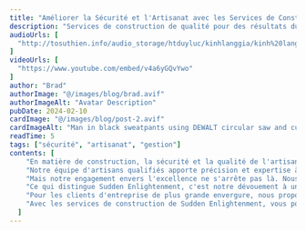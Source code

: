 ```yaml
---
title: "Améliorer la Sécurité et l'Artisanat avec les Services de Construction de Sudden Enlightenment"
description: "Services de construction de qualité pour des résultats durables"
audioUrls: [
  "http://tosuthien.info/audio_storage/htduyluc/kinhlanggia/kinh%20lang%20gia%201.mp3"
]
videoUrls: [
  "https://www.youtube.com/embed/v4a6yGQvYwo"
]
author: "Brad"
authorImage: "@/images/blog/brad.avif"
authorImageAlt: "Avatar Description"
pubDate: 2024-02-10
cardImage: "@/images/blog/post-2.avif"
cardImageAlt: "Man in black sweatpants using DEWALT circular saw and cutting a wood plank"
readTime: 5
tags: ["sécurité", "artisanat", "gestion"]
contents: [
    "En matière de construction, la sécurité et la qualité de l'artisanat sont non négociables. Chez Sudden Enlightenment, nous sommes fiers de proposer une gamme de services de construction qui privilégient les deux, garantissant que vos projets sont construits pour durer.",
    "Notre équipe d'artisans qualifiés apporte précision et expertise à chaque travail, des installations mineures aux travaux structuraux à grande échelle. Avec des outils et des matériaux de haute qualité issus de notre vaste inventaire, nous garantissons les normes de sécurité et d'artisanat les plus élevées sur chaque projet.",
    "Mais notre engagement envers l'excellence ne s'arrête pas là. Nous fournissons également des services complets de gestion de projet pour maintenir votre construction sur la bonne voie et dans les limites du budget. De la coordination du flux de travail à la communication avec les parties prenantes, Sudden Enlightenment gère les complexités pour que vous puissiez vous concentrer sur votre vision.",
    "Ce qui distingue Sudden Enlightenment, c'est notre dévouement à un soutien continu. Nous ne terminons pas simplement le travail et partons - nous sommes là pour le long terme. Nos services de maintenance garantissent que votre construction reste en parfait état, offrant une tranquillité d'esprit pour les années à venir.",
    "Pour les clients d'entreprise de plus grande envergure, nous proposons des solutions personnalisées adaptées à vos défis uniques. En comprenant vos besoins spécifiques, nous concevons des stratégies visant à maximiser l'efficacité et à faire avancer votre entreprise.",
    "Avec les services de construction de Sudden Enlightenment, vous pouvez avoir confiance que vos projets sont entre de bonnes mains. Découvrez la différence dès aujourd'hui et voyez pourquoi tant de clients choisissent Sudden Enlightenment pour leurs besoins en construction."
  ]
---
```

